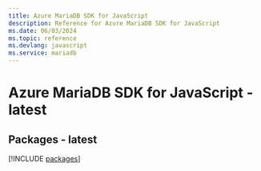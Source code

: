 ```yaml
---
title: Azure MariaDB SDK for JavaScript
description: Reference for Azure MariaDB SDK for JavaScript
ms.date: 06/03/2024
ms.topic: reference
ms.devlang: javascript
ms.service: mariadb
---
```

# Azure MariaDB SDK for JavaScript - latest
## Packages - latest
[!INCLUDE [packages](mariadb-index.md)]